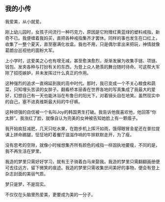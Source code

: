 ## 我的小传

我爱美，从小就爱。

刚上幼儿园时，女孩子间流行一种巧克力，原因是它附赠红黄蓝绿的塑料戒指，新奇不已。我便缠着我妈买，直把各种戒指集齐才罢休。同样的事也发生在口红上，收集了一整个夏天，直至塞满化妆盒。我也不用，只是偶尔拿出来把玩，神情就像葛朗台巡视他的面粉大军。

上小学时，这爱美之心也有增无减，甚至愈演愈烈，渐渐发展为收集手链、项链、钱包、发夹各种与打扮有关的东西，为登上众人艳羡的舞台随时待命。可这帮大军除了招揽嫉妒，并未发挥过什么真正的作用。

这种强烈的追求一直绵延到我的高中时代。那时，我已变成一个不关心粮食和蔬菜，只知埋头苦读的女胖子。翻看桥本丽香在世界各地的写真集成了我最大的爱好，幻想自己有一天也能沐浴在布鲁日的阳光下，对着镜头自在地笑。虽然现实中的自己，塞不进真维斯最大码的牛仔裤。

这种顽强的自信被一个名叫Joy的韩国男生打破。我告诉他我喜欢他，他回答“你太胖”。我涨红了脸，就像自认为完美的女神被告知她脸上有一颗痦子。

我开始疯狂减肥，几天只吃水果，在跑步机上挥汗如雨，饿得眼冒金星还在普拉提课上拼命踢腿，怔怔地盯着餐厅滋滋作响的牛排默默走开，为了瘦。

没有思考的空隙，就像小时候想集齐所有颜色的戒指一样固执地要瘦，不同的是，我不再生活在梦里。

我造的梦里只需好好学习，就有王子骑着白马来娶我。我造的梦里只需翻翻画册便可去往远方，留下微笑的痕迹。我造的梦里只需收集世间美好的事物，便会有登上杂志封面的美丽气质。

梦只是梦，不是现实。

不仅仅在头脑里热爱美，更要成为美的一分子。







